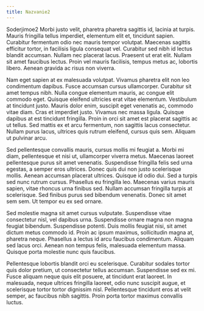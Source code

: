 ```yaml
---
title: Nazvanie2
---
```


Soderjimoe2  Morbi justo velit, pharetra pharetra sagittis id, lacinia at turpis. Mauris fringilla tellus imperdiet, elementum elit et, tincidunt sapien. Curabitur fermentum odio nec mauris tempor volutpat. Maecenas sagittis efficitur tortor, in facilisis ligula consequat vel. Curabitur sed nibh id lectus blandit accumsan. Nullam nec placerat lacus. Praesent ut erat elit. Nullam sit amet faucibus lectus. Proin vel mauris facilisis, tempus metus ac, lobortis libero. Aenean gravida ac risus non viverra.

Nam eget sapien at ex malesuada volutpat. Vivamus pharetra elit non leo condimentum dapibus. Fusce accumsan cursus ullamcorper. Curabitur sit amet tempus nibh. Nulla congue elementum mauris, ac congue elit commodo eget. Quisque eleifend ultricies erat vitae elementum. Vestibulum at tincidunt justo. Mauris dolor enim, suscipit eget venenatis ac, commodo vitae diam. Cras et imperdiet justo. Vivamus nec massa ligula. Quisque dapibus at est tincidunt fringilla. Proin in orci sit amet est placerat sagittis ac ut tellus. Sed mattis ex et arcu fermentum, non sagittis lacus consectetur. Nullam purus lacus, ultrices quis rutrum eleifend, cursus quis sem. Aliquam ut pulvinar arcu.

Sed pellentesque convallis mauris, cursus mollis mi feugiat a. Morbi mi diam, pellentesque et nisi ut, ullamcorper viverra metus. Maecenas laoreet pellentesque purus sit amet venenatis. Suspendisse fringilla felis sed urna egestas, a semper eros ultrices. Donec quis dui non justo scelerisque mollis. Aenean accumsan placerat ultrices. Quisque id odio dui. Sed a turpis sed nunc rutrum cursus. Phasellus eu fringilla leo. Maecenas varius mauris sapien, vitae rhoncus urna finibus sed. Nullam accumsan fringilla turpis at scelerisque. Sed finibus purus sed bibendum venenatis. Donec sit amet sem sem. Ut tempor eu ex sed ornare.

Sed molestie magna sit amet cursus vulputate. Suspendisse vitae consectetur nisl, vel dapibus urna. Suspendisse ornare magna non magna feugiat bibendum. Suspendisse potenti. Duis mollis feugiat nisi, sit amet dictum metus commodo id. Proin ac ipsum maximus, sollicitudin magna at, pharetra neque. Phasellus a lectus id arcu faucibus condimentum. Aliquam sed lacus orci. Aenean non tempus felis, malesuada elementum massa. Quisque porta molestie nunc quis faucibus.

Pellentesque lobortis blandit orci eu scelerisque. Curabitur sodales tortor quis dolor pretium, ut consectetur tellus accumsan. Suspendisse sed ex mi. Fusce aliquam neque quis elit posuere, at tincidunt erat laoreet. In malesuada, neque ultrices fringilla laoreet, odio nunc suscipit augue, et scelerisque tortor tortor dignissim nisl. Pellentesque tincidunt eros at velit semper, ac faucibus nibh sagittis. Proin porta tortor maximus convallis luctus. 